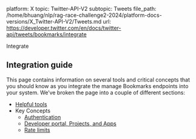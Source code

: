 platform: X
topic: Twitter-API-V2
subtopic: Tweets
file_path: /home/bhuang/nlp/rag-race-challenge2-2024/platform-docs-versions/X_Twitter-API-V2/Tweets.md
url: https://developer.twitter.com/en/docs/twitter-api/tweets/bookmarks/integrate

Integrate

## Integration guide

This page contains information on several tools and critical concepts that you should know as you integrate the manage Bookmarks endpoints into your system. We’ve broken the page into a couple of different sections:

* [Helpful tools](https://developer.twitter.com/en/docs/twitter-api/users/blocks/integrate#helpful)
* Key Concepts
    * [Authentication](https://developer.twitter.com/en/docs/twitter-api/users/blocks/integrate#authentication)
    * [Developer portal, Projects, and Apps](https://developer.twitter.com/en/docs/twitter-api/users/blocks/integrate#portal)
    * [Rate limits](https://developer.twitter.com/en/docs/twitter-api/users/blocks/integrate#limits)